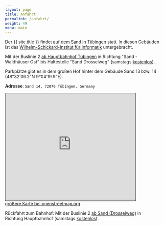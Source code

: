 ```yaml
---
layout: page
title: Anfahrt
permalink: /anfahrt/
weight: 49
menu: main
---
```


Der {{ site.title }} findet <a href="https://www.openstreetmap.org/way/8044916#map=17/48.53476/9.07111" target="_blank">auf dem Sand in Tübingen</a> statt.
In diesen Gebäuden ist das <a href="https://www.wsi.uni-tuebingen.de" target="_blank">Wilhelm-Schickard-Institut für Informatik</a> untergebracht.

Mit der Buslinie 2 <a href="https://www.swtue.de/abfahrt/?halt=100005" target="_blank">ab Hauptbahnhof Tübingen</a> in Richtung "Sand - Waldhäuser Ost" bis Haltestelle "Sand Drosselweg" (samstags <a href="https://www.swtue.de/tuebus/fahrgastinformationen/ticketfreier-samstag-im-tuebus.html">kostenlos</a>).

Parkplätze gibt es in dem großen Hof hinter dem Gebäude Sand 13 bzw. 14 (48°32'06.2"N 9°04'19.9"E).

**Adresse**: `Sand 14, 72076 Tübingen, Germany`

<iframe width="425" height="350" frameborder="0" scrolling="no" marginheight="0" marginwidth="0" src="https://www.openstreetmap.org/export/embed.html?bbox=9.066815972328186%2C48.53276976835809%2C9.075425863265991%2C48.536066169890425&amp;layer=mapnik" style="border: 1px solid black"></iframe><br/><a href="https://www.openstreetmap.org/?mlat=48.53442&amp;mlon=9.07112#map=18/48.53442/9.07112">gr&ouml;&szlig;ere Karte bei openstreetmap.org</a>


Rückfahrt zum Bahnhof:
Mit der Buslinie 2 <a href="https://www.swtue.de/abfahrt/?halt=25207" target="_blank">ab Sand (Drosselweg)</a> in Richtung Hauptbahnhof (samstags <a href="https://www.swtue.de/tuebus/fahrgastinformationen/ticketfreier-samstag-im-tuebus.html">kostenlos</a>).

<!--
<img src="../images/sandplan2.svg" />
-->

